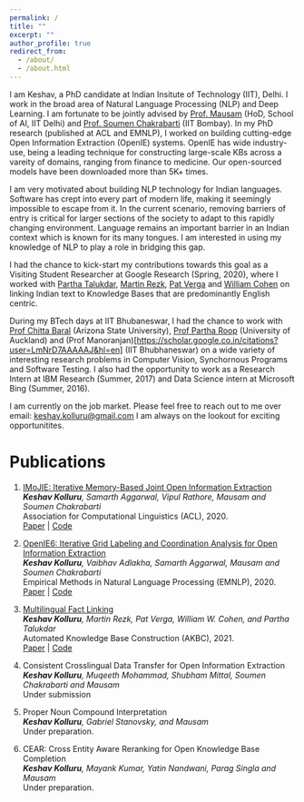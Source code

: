 ```yaml
---
permalink: /
title: ""
excerpt: ""
author_profile: true
redirect_from: 
  - /about/
  - /about.html
---
```


I am Keshav, a PhD candidate at Indian Insitute of Technology (IIT), Delhi. 
I work in the broad area of Natural Language Processing (NLP) and Deep Learning.
I am fortunate to be jointly advised by [Prof. Mausam](https://www.cse.iitd.ac.in/~mausam/) (HoD, School of AI, IIT Delhi) and [Prof. Soumen Chakrabarti](https://www.cse.iitb.ac.in/~soumen/) (IIT Bombay). 
In my PhD research (published at ACL and EMNLP), I worked on building cutting-edge Open Information Extraction (OpenIE) systems. 
OpenIE has wide industry-use, being a leading technique for constructing large-scale KBs across a vareity of domains, ranging from finance to medicine.
Our open-sourced models have been downloaded more than 5K+ times.

I am very motivated about building NLP technology for Indian languages. 
Software has crept into every part of modern life, making it seemingly impossible to escape from it.
In the current scenario, removing barriers of entry is critical for larger sections of the society to adapt to this rapidly changing environment.
Language remains an important barrier in an Indian context which is known for its many tongues. 
I am interested in using my knowledge of NLP to play a role in bridging this gap.

I had the chance to kick-start my contributions towards this goal as a Visiting Student Researcher at Google Research (Spring, 2020), where I worked with [Partha Talukdar](https://talukdar.net/), [Martin Rezk](https://www.linkedin.com/in/mart%C3%ADn-rezk-0a89977/?trk=public_profile_publications_contributor_image), [Pat Verga](https://twitter.com/pat_verga) and [William Cohen](http://www.cs.cmu.edu/~wcohen/) on linking Indian text to Knowledge Bases that are predominantly English centric. 

During my BTech days at IIT Bhubaneswar, I had the chance to work with [Prof Chitta Baral](http://www.public.asu.edu/~cbaral/) (Arizona State University), [Prof Partha Roop](https://unidirectory.auckland.ac.nz/profile/p-roop) (University of Auckland) and (Prof Manoranjan)[https://scholar.google.co.in/citations?user=LmNrD7AAAAAJ&hl=en]  (IIT Bhubhaneswar) on a wide variety of interesting research problems in Computer Vision, Synchornous Programs and Software Testing. I also had the opportunity to work as a Research Intern at IBM Research (Summer, 2017) and Data Science intern at Microsoft Bing (Summer, 2016).

I am currently on the job market. 
Please feel free to reach out to me over email: [keshav.kolluru@gmail.com](mailto:keshav.kolluru@gmail.com) 
I am always on the lookout for exciting opportunitites.

# Publications

1. [IMoJIE: Iterative Memory-Based Joint Open Information Extraction](https://arxiv.org/abs/2005.08178)\
_**Keshav Kolluru**, Samarth Aggarwal, Vipul Rathore, Mausam and Soumen Chakrabarti_\
Association for Computational Linguistics (ACL), 2020.\
[Paper](https://arxiv.org/abs/2005.08178) | [Code](https://github.com/dair-iitd/imojie) 


2. [OpenIE6: Iterative Grid Labeling and Coordination Analysis for Open Information Extraction](https://arxiv.org/abs/2010.03147)\
_**Keshav Kolluru**, Vaibhav Adlakha, Samarth Aggarwal, Mausam and Soumen Chakrabarti_\
Empirical Methods in Natural Language Processing (EMNLP), 2020.\
[Paper](https://arxiv.org/abs/2010.03147) | [Code](https://github.com/dair-iitd/openie6)

3. [Multilingual Fact Linking](https://arxiv.org/abs/2109.14364)\
_**Keshav Kolluru**, Martin Rezk, Pat Verga, William W. Cohen, and Partha Talukdar_\
Automated Knowledge Base Construction (AKBC), 2021.\
[Paper](https://arxiv.org/abs/2109.14364) | [Code](https://github.com/SaiKeshav/mfl)

4. Consistent Crosslingual Data Transfer for Open Information Extraction\
_**Keshav Kolluru**, Muqeeth Mohammad, Shubham Mittal, Soumen Chakrabarti and Mausam_\
Under submission

5. Proper Noun Compound Interpretation\
_**Keshav Kolluru**, Gabriel Stanovsky, and Mausam_\
Under preparation.

6. CEAR: Cross Entity Aware Reranking for Open Knowledge Base Completion\
_**Keshav Kolluru**, Mayank Kumar, Yatin Nandwani, Parag Singla and Mausam_\
Under preparation.


